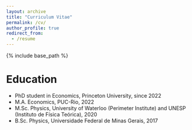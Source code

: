 ```yaml
---
layout: archive
title: "Curriculum Vitae"
permalink: /cv/
author_profile: true
redirect_from:
  - /resume
---
```


{% include base_path %}

<!--
You can download my CV [here](/files/CV_web.pdf){:target="_blank"}, or visualize it below if you browser supports it.

<iframe src="/files/CV_web.pdf#zoom=FitW" style="width: 40em;height: 57em;border: none;"></iframe>
-->

Education
=====
* PhD student in Economics, Princeton University, since 2022
* M.A. Economics, PUC-Rio, 2022
* M.Sc. Physics, University of Waterloo (Perimeter Institute) and UNESP (Instituto de Física Teórica), 2020
* B.Sc. Physics, Universidade Federal de Minas Gerais, 2017